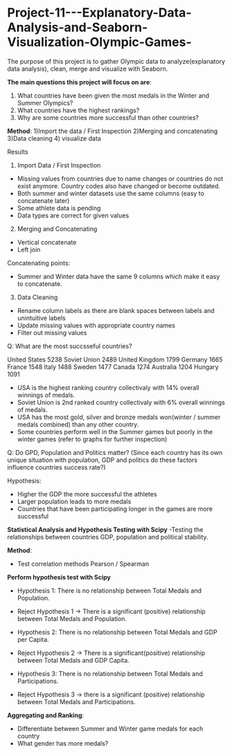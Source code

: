 # Project-11---Explanatory-Data-Analysis-and-Seaborn-Visualization-Olympic-Games-
The purpose of this project is to gather Olympic data to analyze(explanatory data analysis), clean, merge and visualize with Seaborn.

__The main questions this project will focus on are__: 
1) What countries have been given the most medals in the Winter and Summer Olympics? 
2) What countries have the highest rankings? 
3) Why are some countries more successful than other countries? 

__Method__:
1)Import the data / First Inspection
2)Merging and concatenating
3)Data cleaning
4) visualize data 

Results 

1) Import Data / First Inspection 

- Missing values from countries due to name changes or countries do not exist anymore. Country codes also have changed or become outdated. 
- Both summer and winter datasets use the same columns (easy to concatenate later)
- Some athlete data is pending 
- Data types are correct for given values 


2) Merging and Concatenating 

- Vertical concatenate
- Left join

Concatenating points:
- Summer and Winter data have the same 9 columns which make it easy to concatenate.


3) Data Cleaning 
- Rename column labels as there are blank spaces between labels and unintuitive labels 
- Update missing values with appropriate country names
- Filter out missing values 


Q: What are the most succsseful countries?

United States     5238
Soviet Union      2489
United Kingdom    1799
Germany           1665
France            1548
Italy             1488
Sweden            1477
Canada            1274
Australia         1204
Hungary           1091


- USA is the highest ranking country collectivaly with 14% overall winnings of medals.
- Soviet Union is 2nd ranked country collectivaly with 6% overall winnings of medals.
- USA has the most gold, silver and bronze medals won(winter / summer medals combined) than any other country. 
- Some countries perform well in the Summer games but poorly in the winter games (refer to graphs for further inspection)

Q: Do GPD, Population and Politics matter?
(Since each country has its own unique situation with population, GDP and politics do these factors influence countries success rate?)

Hypothesis:
- Higher the GDP the more successful the athletes
- Larger population leads to more medals
- Countries that have been participating longer in the games are more successful


__Statistical Analysis and Hypothesis Testing with Scipy__
 -Testing the relationships between countries GDP, population and political stability.

__Method__:
 - Test correlation methods Pearson / Spearman

__Perform hypothesis test with Scipy__
 - Hypothesis 1: There is no relationship between Total Medals and Population.
 - Reject Hypothesis 1 -> There is a significant (positive) relationship between Total Medals and Population.
 
 - Hypothesis 2: There is no relationship between Total Medals and GDP per Capita.
 - Reject Hypothesis 2 -> There is a significant(positive) relationship between Total Medals and GDP Capita.
 
 - Hypothesis 3: There is no relationship between Total Medals and Participations.
 - Reject Hypothesis 3 -> there is a significant (positive) relationship between Total Medals and Participations.
 
 __Aggregating and Ranking__:  
 - Differentiate between Summer and Winter game medals for each country
 - What gender has more medals?
 
